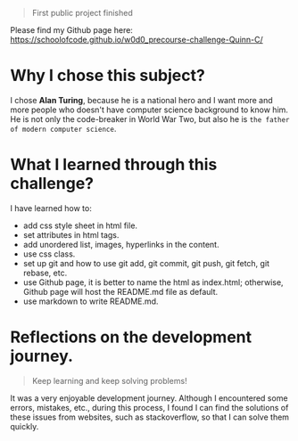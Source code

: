 > First public project finished

Please find my Github page here: https://schoolofcode.github.io/w0d0_precourse-challenge-Quinn-C/

# Why I chose this subject?
I chose **Alan Turing**, because he is a national hero and I want more and more people who doesn't have computer science background to know him. He is not only the code-breaker in World War Two, but also he is `the father of modern computer science`.


# What I learned through this challenge?
I have learned how to:
* add css style sheet in html file.
* set attributes in html tags.
* add unordered list, images, hyperlinks in the content.
* use css class.
* set up git and how to use git add, git commit, git push, git fetch, git rebase, etc.
* use Github page, it is better to name the html as index.html; otherwise, Github page will host the README.md file as default.
* use markdown to write README.md.


# Reflections on the development journey.


> Keep learning and keep solving problems!

It was a very enjoyable development journey. Although I encountered some errors, mistakes, etc., during this process, I found I can find the solutions of these issues from websites, such as stackoverflow, so that I can solve them quickly. 
